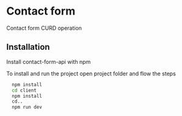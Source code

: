 
# Contact form

Contact form CURD operation

## Installation

Install contact-form-api with npm

To install and run the project
open project folder and flow the steps

```bash
  npm install
  cd client
  npm install
  cd..
  npm run dev
```
